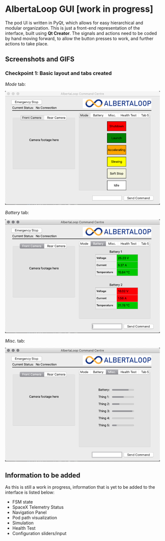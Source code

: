 # AlbertaLoop GUI [work in progress]
The pod UI is written in PyQt, which allows for easy hierarchical and modular organization. This is just a front-end representation of the interface, built using **Qt Creator**. The signals and actions need to be coded by hand moving forward, to allow the button presses to work, and further actions to take place.

## Screenshots and GIFS
### Checkpoint 1: Basic layout and tabs created
*Mode* tab:

![alt text](screenshots/mode.v1.png "Mode tab")

*Battery* tab:

![alt text](screenshots/battery.v1.png "Battery tab")

*Misc.* tab:

![alt text](screenshots/misc.v1.png "Misc. tab")


## Information to be added
As this is still a work in progress, information that is yet to be added to the interface is listed below:

* FSM state
* SpaceX Telemetry Status
* Navigation Panel
* Pod path visualization
* Simulation
* Health Test
* Configuration sliders/input

